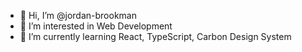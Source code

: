 - 👋 Hi, I’m @jordan-brookman
- 👀 I’m interested in Web Development
- 🌱 I’m currently learning React, TypeScript, Carbon Design System

<!---
jordan-brookman/jordan-brookman is a ✨ special ✨ repository because its `README.md` (this file) appears on your GitHub profile.
You can click the Preview link to take a look at your changes.
--->
